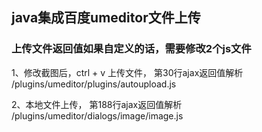 ## java集成百度umeditor文件上传

### 上传文件返回值如果自定义的话，需要修改2个js文件
1、修改截图后，ctrl + v 上传文件， 第30行ajax返回值解析
/plugins/umeditor/plugins/autoupload.js

2、本地文件上传， 第188行ajax返回值解析
/plugins/umeditor/dialogs/image/image.js